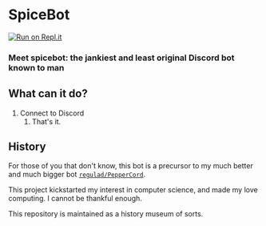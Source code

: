 # SpiceBot

[![Run on Repl.it](https://user-images.githubusercontent.com/27065646/92304596-bf719b00-ef7f-11ea-987f-2c1f3c323088.png)](https://repl.it/github/regulad/SpiceBot)

### Meet spicebot: the jankiest and least original Discord bot known to man

## What can it do?

1. Connect to Discord
    1. That's it.

## History

For those of you that don't know, this bot is a precursor to my much better and much bigger bot [`regulad/PepperCord`](https://github.com/regulad/PepperCord).

This project kickstarted my interest in computer science, and made my love computing. I cannot be thankful enough. 

This repository is maintained as a history museum of sorts.
